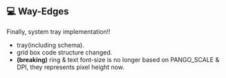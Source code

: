 ## 💻 Way-Edges

Finally, system tray implementation!!

- tray(including schema).
- grid box code structure changed.
- **(breaking)** ring & text font-size is no longer based on PANGO_SCALE & DPI, they represents pixel height now.

